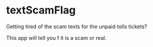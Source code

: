 # textScamFlag


Getting tired of the scam texts for the unpaid tolls tickets? 

This app will tell you f it is a scam or real.
